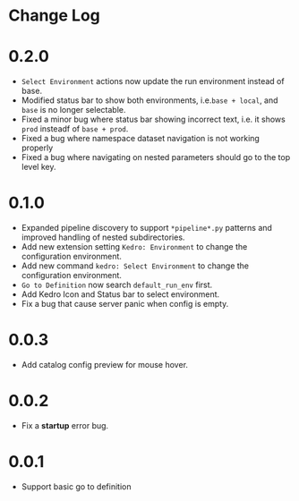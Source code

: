 # Change Log


# 0.2.0
- `Select Environment` actions now update the run environment instead of base.
- Modified status bar to show both environments, i.e.`base + local`, and `base` is no longer selectable.
- Fixed a minor bug where status bar showing incorrect text, i.e. it shows `prod` insteadf of `base + prod`.
- Fixed a bug where namespace dataset navigation is not working properly
- Fixed a bug where navigating on nested parameters should go to the top level key.

# 0.1.0
- Expanded pipeline discovery to support `*pipeline*.py` patterns and improved handling of nested subdirectories.
- Add new extension setting `Kedro: Environment` to change the configuration environment.
- Add new command `kedro: Select Environment` to change the configuration environment.
- `Go to Definition` now search `default_run_env` first.
- Add Kedro Icon and Status bar to select environment.
- Fix a bug that cause server panic when config is empty.

# 0.0.3
- Add catalog config preview for mouse hover.

# 0.0.2
- Fix a **startup** error bug.

# 0.0.1
- Support basic go to definition